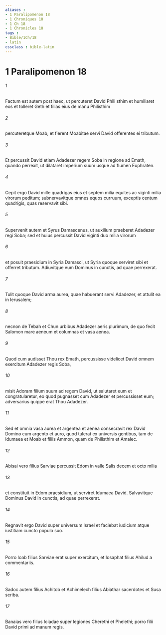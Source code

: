 ```yaml
---
aliases : 
- 1 Paralipomenon 18
- 1 Chroniques 18
- 1 Ch 18
- 1 Chronicles 18
tags : 
- Bible/1Ch/18
- latin
cssclass : bible-latin
---
```


# 1 Paralipomenon 18

###### 1
Factum est autem post haec, ut percuteret David Phili sthim et humiliaret eos et tolleret Geth et filias eius de manu Philisthim 
###### 2
percuteretque Moab, et fierent Moabitae servi David offerentes ei tributum.
###### 3
Et percussit David etiam Adadezer regem Soba in regione ad Emath, quando perrexit, ut dilataret imperium suum usque ad flumen Euphraten. 
###### 4
Cepit ergo David mille quadrigas eius et septem milia equites ac viginti milia virorum peditum; subnervavitque omnes equos curruum, exceptis centum quadrigis, quas reservavit sibi. 
###### 5
Supervenit autem et Syrus Damascenus, ut auxilium praeberet Adadezer regi Soba; sed et huius percussit David viginti duo milia virorum 
###### 6
et posuit praesidium in Syria Damasci, ut Syria quoque serviret sibi et offerret tributum. Adiuvitque eum Dominus in cunctis, ad quae perrexerat. 
###### 7
Tulit quoque David arma aurea, quae habuerant servi Adadezer, et attulit ea in Ierusalem; 
###### 8
necnon de Tebah et Chun urbibus Adadezer aeris plurimum, de quo fecit Salomon mare aeneum et columnas et vasa aenea.
###### 9
Quod cum audisset Thou rex Emath, percussisse videlicet David omnem exercitum Adadezer regis Soba, 
###### 10
misit Adoram filium suum ad regem David, ut salutaret eum et congratularetur, eo quod pugnasset cum Adadezer et percussisset eum; adversarius quippe erat Thou Adadezer. 
###### 11
Sed et omnia vasa aurea et argentea et aenea consecravit rex David Domino cum argento et auro, quod tulerat ex universis gentibus, tam de Idumaea et Moab et filiis Ammon, quam de Philisthim et Amalec.
###### 12
Abisai vero filius Sarviae percussit Edom in valle Salis decem et octo milia 
###### 13
et constituit in Edom praesidium, ut serviret Idumaea David. Salvavitque Dominus David in cunctis, ad quae perrexerat.
###### 14
Regnavit ergo David super universum Israel et faciebat iudicium atque iustitiam cuncto populo suo. 
###### 15
Porro Ioab filius Sarviae erat super exercitum, et Iosaphat filius Ahilud a commentariis. 
###### 16
Sadoc autem filius Achitob et Achimelech filius Abiathar sacerdotes et Susa scriba. 
###### 17
Banaias vero filius Ioiadae super legiones Cherethi et Phelethi; porro filii David primi ad manum regis.

